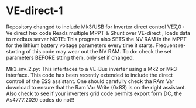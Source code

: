 # VE-direct-1
Repository changed to include Mk3/USB for Inverter direct control
VE7_0 : Ve direct hex code
Reads multiple MPPT &amp; Shunt over VE-direct , loads data to modbus server
NOTE:
This program also SETS the NV RAM in the MPPT for the lithium battery voltage parameters every time it starts.
Frequent re-starting of this code may wear out the NV RAM.
To do: check the set parameters BEFORE stting them, only set if changed.


Mk3_inv_2.py: This interfaces to a VE-Bus inverter using a Mk2 or Mk3 interface. This code has been recently extended to include the direct controll of the ESS assistant. One should carefully check tha RAm Var download to ensure that the Ram Var Write (0x83) is on the right assistant. Also check to see if your inverters grid code permits export form DC, the As4777.2020 codes do not!!
